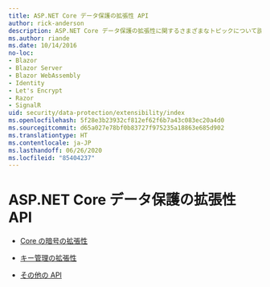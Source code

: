 ```yaml
---
title: ASP.NET Core データ保護の拡張性 API
author: rick-anderson
description: ASP.NET Core データ保護の拡張性に関するさまざまなトピックについて説明します。
ms.author: riande
ms.date: 10/14/2016
no-loc:
- Blazor
- Blazor Server
- Blazor WebAssembly
- Identity
- Let's Encrypt
- Razor
- SignalR
uid: security/data-protection/extensibility/index
ms.openlocfilehash: 5f28e3b23932cf812ef62f6b7a43c083ec20a4d0
ms.sourcegitcommit: d65a027e78bf0b83727f975235a18863e685d902
ms.translationtype: HT
ms.contentlocale: ja-JP
ms.lasthandoff: 06/26/2020
ms.locfileid: "85404237"
---
```

# <a name="aspnet-core-data-protection-extensibility-apis"></a>ASP.NET Core データ保護の拡張性 API

* [Core の暗号の拡張性](xref:security/data-protection/extensibility/core-crypto)

* [キー管理の拡張性](xref:security/data-protection/extensibility/key-management)

* [その他の API](xref:security/data-protection/extensibility/misc-apis)
